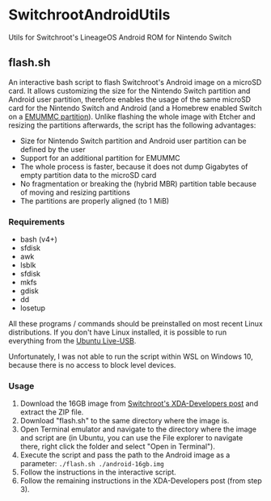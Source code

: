 # SwitchrootAndroidUtils
Utils for Switchroot's LineageOS Android ROM for Nintendo Switch

## flash.sh
An interactive bash script to flash Switchroot's Android image on a microSD card. It allows customizing the size for the Nintendo Switch partition and Android user partition, therefore enables the usage of the same microSD card for the Nintendo Switch and Android (and a Homebrew enabled Switch on a [EMUMMC partition](https://nh-server.github.io/switch-guide/user_guide/emummc/making_emummc/)). Unlike flashing the whole image with Etcher and resizing the partitions afterwards, the script has the following advantages:
* Size for Nintendo Switch partition and Android user partition can be defined by the user
* Support for an additional partition for EMUMMC
* The whole process is faster, because it does not dump Gigabytes of empty partition data to the microSD card
* No fragmentation or breaking the (hybrid MBR) partition table because of moving and resizing partitions
* The partitions are properly aligned (to 1 MiB)

### Requirements
* bash (v4+)
* sfdisk
* awk
* lsblk
* sfdisk
* mkfs
* gdisk
* dd
* losetup

All these programs / commands should be preinstalled on most recent Linux distributions. If you don't have Linux installed, it is possible to run everything from the [Ubuntu Live-USB](https://tutorials.ubuntu.com/tutorial/tutorial-create-a-usb-stick-on-windows). 

Unfortunately, I was not able to run the script within WSL on Windows 10, because there is no access to block level devices.

### Usage
1. Download the 16GB image from [Switchroot's XDA-Developers post](https://forum.xda-developers.com/nintendo-switch/nintendo-switch-news-guides-discussion--development/rom-switchroot-lineageos-15-1-t3951389) and extract the ZIP file.
2. Download "flash.sh" to the same directory where the image is.
3. Open Terminal emulator and navigate to the directory where the image and script are (in Ubuntu, you can use the File explorer to navigate there, right click the folder and select "Open in Terminal").
4. Execute the script and pass the path to the Android image as a parameter:
    ```./flash.sh ./android-16gb.img```
5. Follow the instructions in the interactive script.
6. Follow the remaining instructions in the XDA-Developers post (from step 3).
